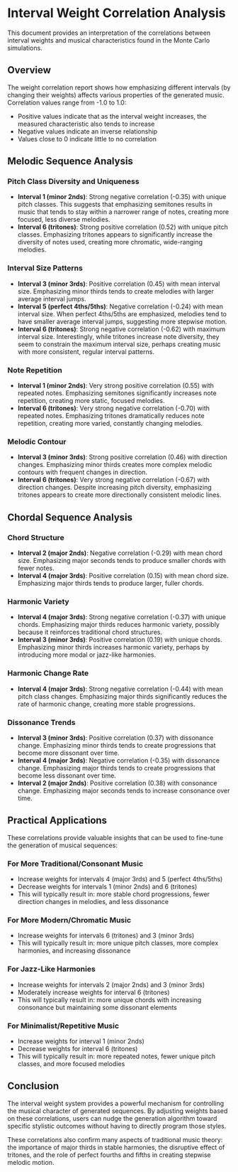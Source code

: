 # Interval Weight Correlation Analysis

This document provides an interpretation of the correlations between interval weights and musical characteristics found in the Monte Carlo simulations.

## Overview

The weight correlation report shows how emphasizing different intervals (by changing their weights) affects various properties of the generated music. Correlation values range from -1.0 to 1.0:
- Positive values indicate that as the interval weight increases, the measured characteristic also tends to increase
- Negative values indicate an inverse relationship
- Values close to 0 indicate little to no correlation

## Melodic Sequence Analysis

### Pitch Class Diversity and Uniqueness
- **Interval 1 (minor 2nds)**: Strong negative correlation (-0.35) with unique pitch classes. This suggests that emphasizing semitones results in music that tends to stay within a narrower range of notes, creating more focused, less diverse melodies.
- **Interval 6 (tritones)**: Strong positive correlation (0.52) with unique pitch classes. Emphasizing tritones appears to significantly increase the diversity of notes used, creating more chromatic, wide-ranging melodies.

### Interval Size Patterns
- **Interval 3 (minor 3rds)**: Positive correlation (0.45) with mean interval size. Emphasizing minor thirds tends to create melodies with larger average interval jumps.
- **Interval 5 (perfect 4ths/5ths)**: Negative correlation (-0.24) with mean interval size. When perfect 4ths/5ths are emphasized, melodies tend to have smaller average interval jumps, suggesting more stepwise motion.
- **Interval 6 (tritones)**: Strong negative correlation (-0.62) with maximum interval size. Interestingly, while tritones increase note diversity, they seem to constrain the maximum interval size, perhaps creating music with more consistent, regular interval patterns.

### Note Repetition
- **Interval 1 (minor 2nds)**: Very strong positive correlation (0.55) with repeated notes. Emphasizing semitones significantly increases note repetition, creating more static, focused melodies.
- **Interval 6 (tritones)**: Very strong negative correlation (-0.70) with repeated notes. Emphasizing tritones dramatically reduces note repetition, creating more varied, constantly changing melodies.

### Melodic Contour
- **Interval 3 (minor 3rds)**: Strong positive correlation (0.46) with direction changes. Emphasizing minor thirds creates more complex melodic contours with frequent changes in direction.
- **Interval 6 (tritones)**: Very strong negative correlation (-0.67) with direction changes. Despite increasing pitch diversity, emphasizing tritones appears to create more directionally consistent melodic lines.

## Chordal Sequence Analysis

### Chord Structure
- **Interval 2 (major 2nds)**: Negative correlation (-0.29) with mean chord size. Emphasizing major seconds tends to produce smaller chords with fewer notes.
- **Interval 4 (major 3rds)**: Positive correlation (0.15) with mean chord size. Emphasizing major thirds tends to produce larger, fuller chords.

### Harmonic Variety
- **Interval 4 (major 3rds)**: Strong negative correlation (-0.37) with unique chords. Emphasizing major thirds reduces harmonic variety, possibly because it reinforces traditional chord structures.
- **Interval 3 (minor 3rds)**: Positive correlation (0.19) with unique chords. Emphasizing minor thirds increases harmonic variety, perhaps by introducing more modal or jazz-like harmonies.

### Harmonic Change Rate
- **Interval 4 (major 3rds)**: Strong negative correlation (-0.44) with mean pitch class changes. Emphasizing major thirds significantly reduces the rate of harmonic change, creating more stable progressions.

### Dissonance Trends
- **Interval 3 (minor 3rds)**: Positive correlation (0.37) with dissonance change. Emphasizing minor thirds tends to create progressions that become more dissonant over time.
- **Interval 4 (major 3rds)**: Negative correlation (-0.35) with dissonance change. Emphasizing major thirds tends to create progressions that become less dissonant over time.
- **Interval 2 (major 2nds)**: Positive correlation (0.38) with consonance change. Emphasizing major seconds tends to increase consonance over time.

## Practical Applications

These correlations provide valuable insights that can be used to fine-tune the generation of musical sequences:

### For More Traditional/Consonant Music
- Increase weights for intervals 4 (major 3rds) and 5 (perfect 4ths/5ths)
- Decrease weights for intervals 1 (minor 2nds) and 6 (tritones)
- This will typically result in: more stable chord progressions, fewer direction changes in melodies, and less dissonance

### For More Modern/Chromatic Music
- Increase weights for intervals 6 (tritones) and 3 (minor 3rds)
- This will typically result in: more unique pitch classes, more complex harmonies, and increasing dissonance

### For Jazz-Like Harmonies
- Increase weights for intervals 2 (major 2nds) and 3 (minor 3rds)
- Moderately increase weights for interval 6 (tritones)
- This will typically result in: more unique chords with increasing consonance but maintaining some dissonant elements

### For Minimalist/Repetitive Music
- Increase weights for interval 1 (minor 2nds)
- Decrease weights for interval 6 (tritones)
- This will typically result in: more repeated notes, fewer unique pitch classes, and more focused melodies

## Conclusion

The interval weight system provides a powerful mechanism for controlling the musical character of generated sequences. By adjusting weights based on these correlations, users can nudge the generation algorithm toward specific stylistic outcomes without having to directly program those styles.

These correlations also confirm many aspects of traditional music theory: the importance of major thirds in stable harmonies, the disruptive effect of tritones, and the role of perfect fourths and fifths in creating stepwise melodic motion.
